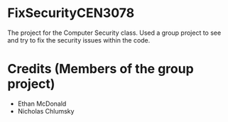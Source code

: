 # FixSecurityCEN3078
The project for the Computer Security class. Used a group project to see and try to fix the security issues within the code.
# Credits (Members of the group project)
* Ethan McDonald
* Nicholas Chlumsky
